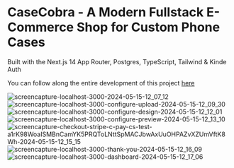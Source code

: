 # CaseCobra - A Modern Fullstack E-Commerce Shop for Custom Phone Cases
Built with the Next.js 14 App Router, Postgres, TypeScript, Tailwind & Kinde Auth

You can follow along the entire development of this project <a href="https://www.youtube.com/watch?v=SG82Aqcaaa0" target="_blank">here</a>

![screencapture-localhost-3000-2024-05-15-12_07_12](https://github.com/TathataHY/casecobra-dev/assets/86846618/569b1bcf-218e-41fd-9b89-c552ab9ede61)
![screencapture-localhost-3000-configure-upload-2024-05-15-12_09_30](https://github.com/TathataHY/casecobra-dev/assets/86846618/abbf5704-e2cc-4e99-a044-a72c912c91fa)
![screencapture-localhost-3000-configure-design-2024-05-15-12_12_01](https://github.com/TathataHY/casecobra-dev/assets/86846618/6a822cbd-42dc-4ee4-af8d-aefbe8fdc846)
![screencapture-localhost-3000-configure-preview-2024-05-15-12_13_10](https://github.com/TathataHY/casecobra-dev/assets/86846618/f4e12b5a-a437-4bdd-b78a-4b9391525dc0)
![screencapture-checkout-stripe-c-pay-cs-test-a1rK98WoaISMBnCamYK5PRQToLNttSpMACJbwAxUuOHPAZvXZUmVftK8Wh-2024-05-15-12_15_15](https://github.com/TathataHY/casecobra-dev/assets/86846618/18a265e0-a54d-434e-9250-9be85dcc0e6f)
![screencapture-localhost-3000-thank-you-2024-05-15-12_16_09](https://github.com/TathataHY/casecobra-dev/assets/86846618/1dca9cd9-03e4-4d5d-87a0-2086f85f4d8f)
![screencapture-localhost-3000-dashboard-2024-05-15-12_17_06](https://github.com/TathataHY/casecobra-dev/assets/86846618/07ffbe2e-983e-445c-bccf-73efd89ac886)
